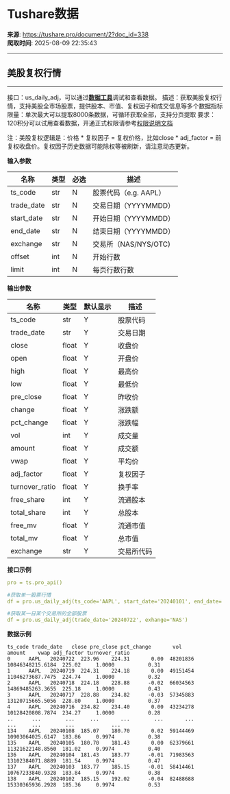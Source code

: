 # Tushare数据

**来源**: https://tushare.pro/document/2?doc_id=338  
**爬取时间**: 2025-08-09 22:35:43

---

## 美股复权行情

---

接口：us\_daily\_adj，可以通过[**数据工具**](https://tushare.pro/webclient/)调试和查看数据。
描述：获取美股复权行情，支持美股全市场股票，提供股本、市值、复权因子和成交信息等多个数据指标
限量：单次最大可以提取8000条数据，可循环获取全部，支持分页提取
要求：120积分可以试用查看数据，开通正式权限请参考[权限说明文档](https://tushare.pro/document/1?doc_id=290)

注：美股复权逻辑是：价格 \* 复权因子 = 复权价格，比如close \* adj\_factor = 前复权收盘价。复权因子历史数据可能除权等被刷新，请注意动态更新。

**输入参数**

| 名称 | 类型 | 必选 | 描述 |
| --- | --- | --- | --- |
| ts\_code | str | N | 股票代码（e.g. AAPL） |
| trade\_date | str | N | 交易日期（YYYYMMDD） |
| start\_date | str | N | 开始日期（YYYYMMDD） |
| end\_date | str | N | 结束日期（YYYYMMDD） |
| exchange | str | N | 交易所（NAS/NYS/OTC) |
| offset | int | N | 开始行数 |
| limit | int | N | 每页行数行数 |

**输出参数**

| 名称 | 类型 | 默认显示 | 描述 |
| --- | --- | --- | --- |
| ts\_code | str | Y | 股票代码 |
| trade\_date | str | Y | 交易日期 |
| close | float | Y | 收盘价 |
| open | float | Y | 开盘价 |
| high | float | Y | 最高价 |
| low | float | Y | 最低价 |
| pre\_close | float | Y | 昨收价 |
| change | float | Y | 涨跌额 |
| pct\_change | float | Y | 涨跌幅 |
| vol | int | Y | 成交量 |
| amount | float | Y | 成交额 |
| vwap | float | Y | 平均价 |
| adj\_factor | float | Y | 复权因子 |
| turnover\_ratio | float | Y | 换手率 |
| free\_share | int | Y | 流通股本 |
| total\_share | int | Y | 总股本 |
| free\_mv | float | Y | 流通市值 |
| total\_mv | float | Y | 总市值 |
| exchange | str | Y | 交易所代码 |

**接口示例**

```yaml
pro = ts.pro_api()

#获取单一股票行情
df = pro.us_daily_adj(ts_code='AAPL', start_date='20240101', end_date='20240722')

#获取某一日某个交易所的全部股票
df = pro.us_daily_adj(trade_date='20240722', exhange='NAS')
```

**数据示例**

```
ts_code trade_date   close pre_close pct_change       vol            amount    vwap adj_factor turnover_ratio
0      AAPL   20240722  223.96    224.31       0.00  48201836  10846348215.6184  225.02     1.0000           0.31
1      AAPL   20240719  224.31    224.18       0.00  49151454  11046273687.7475  224.74     1.0000           0.32
2      AAPL   20240718  224.18    228.88      -0.02  66034563  14869485263.3655  225.18     1.0000           0.43
3      AAPL   20240717  228.88    234.82      -0.03  57345883  13120715665.5056  228.80     1.0000           0.37
4      AAPL   20240716  234.82    234.40       0.00  43234278  10128420808.7874  234.27     1.0000           0.28
..      ...        ...     ...       ...        ...       ...               ...     ...        ...            ...
134    AAPL   20240108  185.07    180.70       0.02  59144469  10903064025.6147  183.86     0.9974           0.38
135    AAPL   20240105  180.70    181.43       0.00  62379661  11321622148.8560  181.02     0.9974           0.40
136    AAPL   20240104  181.43    183.77      -0.01  71983563  13102384071.8889  181.54     0.9974           0.47
137    AAPL   20240103  183.77    185.15      -0.01  58414461  10767233840.9328  183.84     0.9974           0.38
138    AAPL   20240102  185.15    192.02      -0.04  82488688  15330365936.2928  185.36     0.9974           0.53
```
